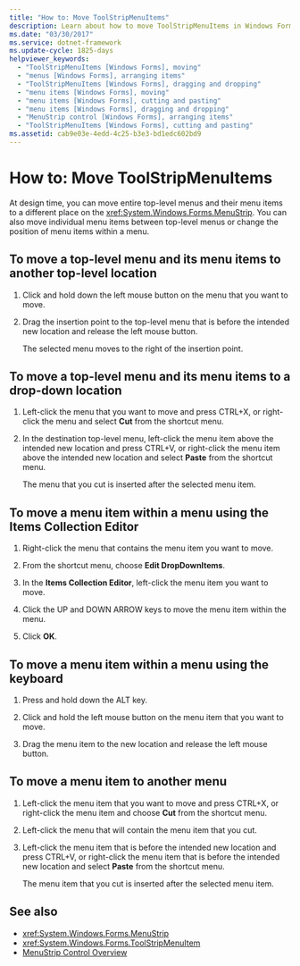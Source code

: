 ```yaml
---
title: "How to: Move ToolStripMenuItems"
description: Learn about how to move ToolStripMenuItems in Windows Forms, such as changing the position of menu items within a menu.
ms.date: "03/30/2017"
ms.service: dotnet-framework
ms.update-cycle: 1825-days
helpviewer_keywords:
  - "ToolStripMenuItems [Windows Forms], moving"
  - "menus [Windows Forms], arranging items"
  - "ToolStripMenuItems [Windows Forms], dragging and dropping"
  - "menu items [Windows Forms], moving"
  - "menu items [Windows Forms], cutting and pasting"
  - "menu items [Windows Forms], dragging and dropping"
  - "MenuStrip control [Windows Forms], arranging items"
  - "ToolStripMenuItems [Windows Forms], cutting and pasting"
ms.assetid: cab9e03e-4edd-4c25-b3e3-bd1edc602bd9
---
```

# How to: Move ToolStripMenuItems

At design time, you can move entire top-level menus and their menu items to a different place on the <xref:System.Windows.Forms.MenuStrip>. You can also move individual menu items between top-level menus or change the position of menu items within a menu.

## To move a top-level menu and its menu items to another top-level location

1. Click and hold down the left mouse button on the menu that you want to move.

2. Drag the insertion point to the top-level menu that is before the intended new location and release the left mouse button.

     The selected menu moves to the right of the insertion point.

## To move a top-level menu and its menu items to a drop-down location

1. Left-click the menu that you want to move and press CTRL+X, or right-click the menu and select **Cut** from the shortcut menu.

2. In the destination top-level menu, left-click the menu item above the intended new location and press CTRL+V, or right-click the menu item above the intended new location and select **Paste** from the shortcut menu.

     The menu that you cut is inserted after the selected menu item.

## To move a menu item within a menu using the Items Collection Editor

1. Right-click the menu that contains the menu item you want to move.

2. From the shortcut menu, choose **Edit DropDownItems**.

3. In the **Items Collection Editor**, left-click the menu item you want to move.

4. Click the UP and DOWN ARROW keys to move the menu item within the menu.

5. Click **OK**.

## To move a menu item within a menu using the keyboard

1. Press and hold down the ALT key.

2. Click and hold the left mouse button on the menu item that you want to move.

3. Drag the menu item to the new location and release the left mouse button.

## To move a menu item to another menu

1. Left-click the menu item that you want to move and press CTRL+X, or right-click the menu item and choose **Cut** from the shortcut menu.

2. Left-click the menu that will contain the menu item that you cut.

3. Left-click the menu item that is before the intended new location and press CTRL+V, or right-click the menu item that is before the intended new location and select **Paste** from the shortcut menu.

     The menu item that you cut is inserted after the selected menu item.

## See also

- <xref:System.Windows.Forms.MenuStrip>
- <xref:System.Windows.Forms.ToolStripMenuItem>
- [MenuStrip Control Overview](menustrip-control-overview-windows-forms.md)
